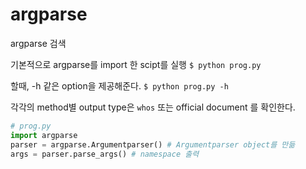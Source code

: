 # argparse

argparse 검색


기본적으로 argparse를 import 한 scipt를 실행 `$ python prog.py ` 

할때, -h 같은 option을 제공해준다. `$ python prog.py -h`

각각의 method별 output type은 `whos` 또는 official document 를 확인한다. 

```python
# prog.py
import argparse
parser = argparse.Argumentparser() # Argumentparser object를 만듦
args = parser.parse_args() # namespace 출력 
```



